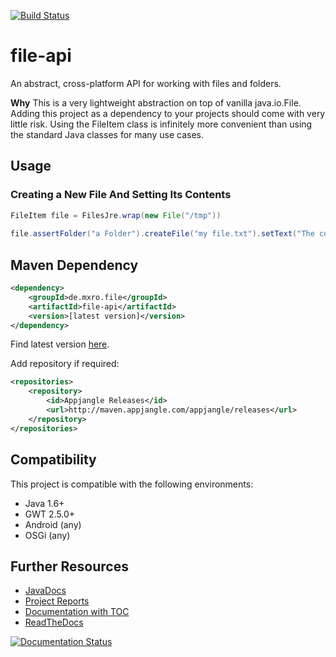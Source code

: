[![Build Status](https://travis-ci.org/mxro/file-api.svg?branch=master)](https://travis-ci.org/mxro/file-api)

# file-api

An abstract, cross-platform API for working with files and folders.

**Why** This is a very lightweight abstraction on top of vanilla java.io.File. 
Adding this project as a dependency to your projects should come with very little risk.
Using the FileItem class is infinitely more convenient than using the standard Java classes for many use cases.

## Usage

### Creating a New File And Setting Its Contents

```java
FileItem file = FilesJre.wrap(new File("/tmp"))
    
file.assertFolder("a Folder").createFile("my file.txt").setText("The content")
```

## Maven Dependency

```xml
<dependency>
    <groupId>de.mxro.file</groupId>
	<artifactId>file-api</artifactId>
	<version>[latest version]</version>
</dependency>
```

Find latest version [here](http://modules.appjangle.com/file-api/latest/project-summary.html).

Add repository if required:

```xml
<repositories>
	<repository>
		<id>Appjangle Releases</id>
		<url>http://maven.appjangle.com/appjangle/releases</url>
	</repository>
</repositories>
```

## Compatibility

This project is compatible with the following environments:

- Java 1.6+
- GWT 2.5.0+
- Android (any)
- OSGi (any)

## Further Resources

- [JavaDocs](http://modules.appjangle.com/java-json/latest/apidocs/)
- [Project Reports](http://modules.appjangle.com/java-json/latest/project-reports.html)
- [Documentation with TOC](http://documentup.com/mxro/java-json)
- [ReadTheDocs](http://java-json.readthedocs.org/en/latest/)

[![Documentation Status](https://readthedocs.org/projects/java-json/badge/?version=latest)](https://readthedocs.org/projects/java-json/?badge=latest)

    

